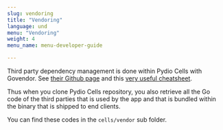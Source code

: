 ```yaml
---
slug: vendoring
title: "Vendoring"
language: und
menu: "Vendoring"
weight: 4
menu_name: menu-developer-guide

---
```


Third party dependency management is done within Pydio Cells with Govendor. See [their Github page](https://github.com/kardianos/govendor) and this [very useful cheatsheet](https://github.com/kardianos/govendor/wiki/Govendor-CheatSheet).

Thus when you clone Pydio Cells repository, you also retrieve all the Go code of the third parties that is used by the app and that is bundled within the binary that is shipped to end clients.

You can find these codes in the  `cells/vendor` sub folder.
